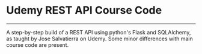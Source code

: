 # Udemy REST API Course Code

---

A step-by-step build of a REST API using python's Flask and SQLAlchemy, as taught by Jose Salvatierra on Udemy.
Some minor differences with main course code are present.